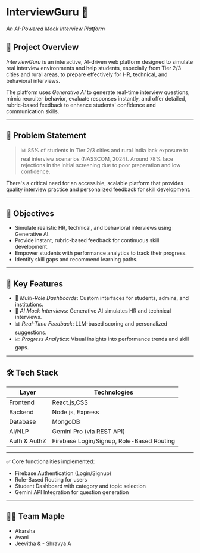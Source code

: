 # InterviewGuru 🎯
*An AI-Powered Mock Interview Platform*

## 🚀 Project Overview

*InterviewGuru* is an interactive, AI-driven web platform designed to simulate real interview environments and help students, especially from Tier 2/3 cities and rural areas, to prepare effectively for HR, technical, and behavioral interviews.

The platform uses *Generative AI* to generate real-time interview questions, mimic recruiter behavior, evaluate responses instantly, and offer detailed, rubric-based feedback to enhance students' confidence and communication skills.

---

## 🧠 Problem Statement

> 📊 85% of students in Tier 2/3 cities and rural India lack exposure to real interview scenarios (NASSCOM, 2024). Around 78% face rejections in the initial screening due to poor preparation and low confidence.

There's a critical need for an accessible, scalable platform that provides quality interview practice and personalized feedback for skill development.

---

## 🎯 Objectives

- Simulate realistic HR, technical, and behavioral interviews using Generative AI.
- Provide instant, rubric-based feedback for continuous skill development.
- Empower students with performance analytics to track their progress.
- Identify skill gaps and recommend learning paths.

---

## 🌟 Key Features

- 🔑 *Multi-Role Dashboards*: Custom interfaces for students, admins, and institutions.
- 🤖 *AI Mock Interviews*: Generative AI simulates HR and technical interviews.
- 📊 *Real-Time Feedback*: LLM-based scoring and personalized suggestions.
- 📈 *Progress Analytics*: Visual insights into performance trends and skill gaps.

---

## 🛠 Tech Stack

| Layer       | Technologies                            |
|-------------|------------------------------------------|
| Frontend    | React.js,CSS                             |
| Backend     | Node.js, Express                         |
| Database    | MongoDB                                  |
| AI/NLP      | Gemini Pro (via REST API)                |
| Auth & AuthZ| Firebase Login/Signup, Role-Based Routing|

---


✅ Core functionalities implemented:
- Firebase Authentication (Login/Signup)
- Role-Based Routing for users
- Student Dashboard with category and topic selection
- Gemini API Integration for question generation

---

## 👨‍💻 Team Maple

- Akarsha  
- Avani 
- Jeevitha &
- Shravya A
  
